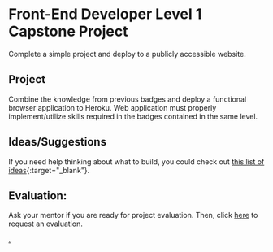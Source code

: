 # Front-End Developer Level 1 Capstone Project

Complete a simple project and deploy to a publicly accessible website.

## Project

Combine the knowledge from previous badges and deploy a functional browser application to Heroku. Web application must properly implement/utilize skills required in the badges contained in the same level.

## Ideas/Suggestions

If you need help thinking about what to build, you could check out [this list of ideas](https://skillcrush.com/blog/projects-you-can-do-with-javascript/){:target="_blank"}.

## Evaluation:

Ask your mentor if you are ready for project evaluation. Then, click [here](https://calendly.com/codex-evaluations/capstone-1?a1=AiwQow-qSKyuxASGZZIORA&a2=Level%201) to request an evaluation.

[.](level-1)